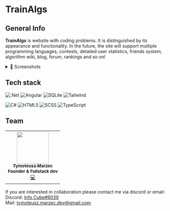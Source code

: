 # TrainAlgs

## General Info
**TrainAlgs** is website with coding problems. It is distinguished by its appearance and functionality. In the future, the site will support multiple programming languages, contests, detailed user statistics, friends system, algorithm wiki, blog, forum, rankings and so on!

<details>
  <summary>📸 Screenshots</summary>
  <div align="center">
    <img src=""/>
    <img src=""/>
    <img src=""/>
    <img src=""/>
    <img src=""/>
    <img src=""/>
  </div>
</details>


## Tech stack
![.Net](https://img.shields.io/badge/ASP.NET-5C2D91?style=for-the-badge&logo=.net&logoColor=white)
![Angular](https://img.shields.io/badge/angular-%23DD0031.svg?style=for-the-badge&logo=angular&logoColor=white)
![SQLite](https://img.shields.io/badge/sqlite-%2307405e.svg?style=for-the-badge&logo=sqlite&logoColor=white)
![Tailwind](https://img.shields.io/badge/tailwind-%2338B2AC.svg?style=for-the-badge&logo=tailwind-css&logoColor=white)

![C#](https://img.shields.io/badge/c%23-%23239120.svg?style=for-the-badge&logo=c-sharp&logoColor=white)
![HTML5](https://img.shields.io/badge/html5-%23E34F26.svg?style=for-the-badge&logo=html5&logoColor=white)
![SCSS](https://img.shields.io/badge/scss-%231572B6.svg?style=for-the-badge&logo=css3&logoColor=white)
![TypeScript](https://img.shields.io/badge/typescript-%23007ACC.svg?style=for-the-badge&logo=typescript&logoColor=white)

## Team
<table>
  <tr>
    <td align="center"><a href="https://github.com/InfoTCube"><img src="https://avatars.githubusercontent.com/u/59064153?v=4?s=100" width="100px;" alt=""/><br /><sub><b>Tymoteusz Marzec</b></sub></a><br /><sub><b>Founder & Fullstack dev</b></sub></br><a href="https://github.com/InfoTCube/TrainAlgs/commits?author=InfoTCube" title="Code">💻</a></td>
  </tr>
</table>

If you are interested in collaboration please contact me via discord or email:
</br>
Discord: <a href="https://discord.com/users/671790729676324867">Info Cube#6039</a>
</br>
Mail: <a href="mailto:tymoteusz.marzec.dev@gmail.com">tymoteusz.marzec.dev@gmail.com</a>
